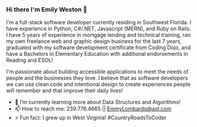 ### Hi there I'm Emily Weston 👋

I'm a full-stack software developer currently residing in Southwest Florida. I have experience in Python, C#/.NET, Javascript (MERN), and Ruby on Rails. I have 5 years of experience in mortgage lending and technical training, ran my own freelance web and graphic design business for the last 7 years, graduated with my software development certificate from Coding Dojo, and have a Bachelors in Elementary Education with additional endorsements in Reading and ESOL! 

I'm passionate about building accessible applications to meet the needs of people and the businesses they love. I believe that as software developers we can use clean code and intentional design to create experiences people will remember and that improve their daily lives!

- 🌱 I’m currently learning more about Data Structures and Algorithms!
- 📫 How to reach me: 239.776.4665 || EmmyLombardo@aol.com
- ⚡ Fun fact: I grew up in West Virginia! #CountryRoadsToCoder
